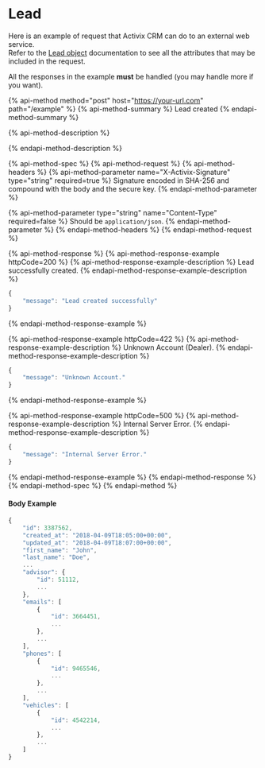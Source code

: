 # Lead

Here is an example of request that Activix CRM can do to an external web service.  
Refer to the [Lead object](https://docs.crm.activix.ca/objects/lead) documentation to see all the attributes that may be included in the request.

All the responses in the example **must** be handled \(you may handle more if you want\).

{% api-method method="post" host="https://your-url.com" path="/example" %}
{% api-method-summary %}
Lead created
{% endapi-method-summary %}

{% api-method-description %}

{% endapi-method-description %}

{% api-method-spec %}
{% api-method-request %}
{% api-method-headers %}
{% api-method-parameter name="X-Activix-Signature" type="string" required=true %}
Signature encoded in SHA-256 and compound with the body and the secure key.
{% endapi-method-parameter %}

{% api-method-parameter type="string" name="Content-Type" required=false %}
Should be `application/json`.
{% endapi-method-parameter %}
{% endapi-method-headers %}
{% endapi-method-request %}

{% api-method-response %}
{% api-method-response-example httpCode=200 %}
{% api-method-response-example-description %}
Lead successfully created.
{% endapi-method-response-example-description %}

```javascript
{
    "message": "Lead created successfully"
}
```
{% endapi-method-response-example %}

{% api-method-response-example httpCode=422 %}
{% api-method-response-example-description %}
Unknown Account \(Dealer\).
{% endapi-method-response-example-description %}

```javascript
{
    "message": "Unknown Account."
}
```
{% endapi-method-response-example %}

{% api-method-response-example httpCode=500 %}
{% api-method-response-example-description %}
Internal Server Error.
{% endapi-method-response-example-description %}

```javascript
{
    "message": "Internal Server Error."
}
```
{% endapi-method-response-example %}
{% endapi-method-response %}
{% endapi-method-spec %}
{% endapi-method %}

#### Body Example

```javascript
{
    "id": 3387562,
    "created_at": "2018-04-09T18:05:00+00:00",
    "updated_at": "2018-04-09T18:07:00+00:00",
    "first_name": "John",
    "last_name": "Doe",
    ...
    "advisor": {
        "id": 51112,
        ...
    },
    "emails": [
        {
            "id": 3664451,
            ...
        },
        ...
    ],
    "phones": [
        {
            "id": 9465546,
            ...
        },
        ...
    ],
    "vehicles": [
        {
            "id": 4542214,
            ...
        },
        ...
    ]
}
```

